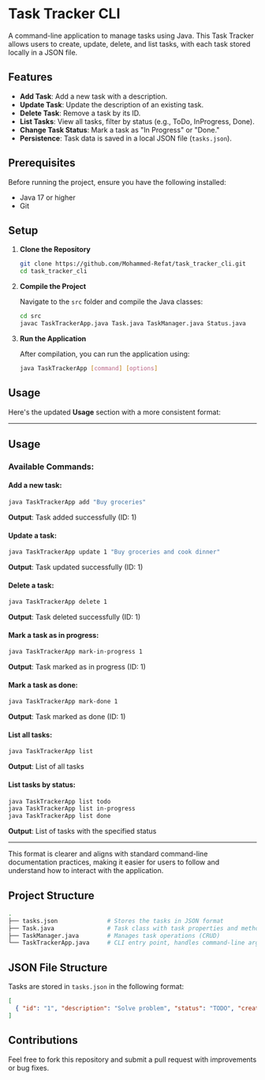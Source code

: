 # Task Tracker CLI

A command-line application to manage tasks using Java. This Task Tracker allows users to create, update, delete, and list tasks, with each task stored locally in a JSON file.

## Features

- **Add Task**: Add a new task with a description.
- **Update Task**: Update the description of an existing task.
- **Delete Task**: Remove a task by its ID.
- **List Tasks**: View all tasks, filter by status (e.g., ToDo, InProgress, Done).
- **Change Task Status**: Mark a task as "In Progress" or "Done."
- **Persistence**: Task data is saved in a local JSON file (`tasks.json`).

## Prerequisites

Before running the project, ensure you have the following installed:

- Java 17 or higher
- Git

## Setup

1. **Clone the Repository**

   ```bash
   git clone https://github.com/Mohammed-Refat/task_tracker_cli.git
   cd task_tracker_cli
   ```

2. **Compile the Project**

   Navigate to the `src` folder and compile the Java classes:

   ```bash
   cd src
   javac TaskTrackerApp.java Task.java TaskManager.java Status.java
   ```

3. **Run the Application**

   After compilation, you can run the application using:

   ```bash
   java TaskTrackerApp [command] [options]
   ```

## Usage

Here's the updated **Usage** section with a more consistent format:

---

## Usage

### Available Commands:

#### Add a new task:
```bash
java TaskTrackerApp add "Buy groceries"
```
**Output**: Task added successfully (ID: 1)

#### Update a task:
```bash
java TaskTrackerApp update 1 "Buy groceries and cook dinner"
```
**Output**: Task updated successfully (ID: 1)

#### Delete a task:
```bash
java TaskTrackerApp delete 1
```
**Output**: Task deleted successfully (ID: 1)

#### Mark a task as in progress:
```bash
java TaskTrackerApp mark-in-progress 1
```
**Output**: Task marked as in progress (ID: 1)

#### Mark a task as done:
```bash
java TaskTrackerApp mark-done 1
```
**Output**: Task marked as done (ID: 1)

#### List all tasks:
```bash
java TaskTrackerApp list
```
**Output**: List of all tasks

#### List tasks by status:
```bash
java TaskTrackerApp list todo
java TaskTrackerApp list in-progress
java TaskTrackerApp list done
```
**Output**: List of tasks with the specified status

---

This format is clearer and aligns with standard command-line documentation practices, making it easier for users to follow and understand how to interact with the application.

## Project Structure

```bash
.
├── tasks.json              # Stores the tasks in JSON format
├── Task.java               # Task class with task properties and methods
├── TaskManager.java        # Manages task operations (CRUD)
└── TaskTrackerApp.java     # CLI entry point, handles command-line arguments
```

## JSON File Structure

Tasks are stored in `tasks.json` in the following format:

```json
[
  { "id": "1", "description": "Solve problem", "status": "TODO", "createdAt": "2024-09-12T10:15:30", "updatedAt": "2024-09-12T10:15:30"}
]
```

## Contributions

Feel free to fork this repository and submit a pull request with improvements or bug fixes.
